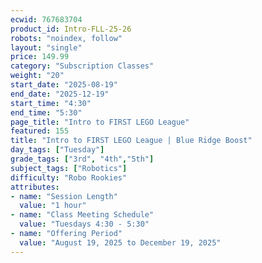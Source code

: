 ```yaml
---
ecwid: 767683704
product_id: Intro-FLL-25-26
robots: "noindex, follow"
layout: "single"
price: 149.99
category: "Subscription Classes"
weight: "20"
start_date: "2025-08-19"
end_date: "2025-12-19"
start_time: "4:30"
end_time: "5:30"
page_title: "Intro to FIRST LEGO League"
featured: 155
title: "Intro to FIRST LEGO League | Blue Ridge Boost"
day_tags: ["Tuesday"]
grade_tags: ["3rd", "4th","5th"]
subject_tags: ["Robotics"]
difficulty: "Robo Rookies"
attributes:
- name: "Session Length"
  value: "1 hour"
- name: "Class Meeting Schedule"
  value: "Tuesdays 4:30 - 5:30"
- name: "Offering Period"
  value: "August 19, 2025 to December 19, 2025"
---
```

